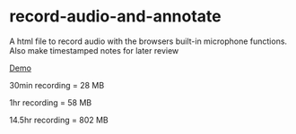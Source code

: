 # record-audio-and-annotate
A html file to record audio with the browsers built-in microphone functions. Also make timestamped notes for later review

[Demo](https://trey.app/recorder.html)

30min recording = 28 MB

1hr recording = 58 MB

14.5hr recording = 802 MB
